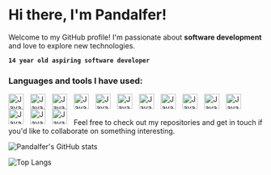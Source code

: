 # Hi there, I'm Pandalfer! 

Welcome to my GitHub profile! I'm passionate about **software development** and love to explore new technologies. 

**`14 year old aspiring software developer`**

### Languages and tools I have used:


<img align="left" alt="JavaScript" width="30px" style="padding-right:10px;" src="https://cdn.jsdelivr.net/gh/devicons/devicon@latest/icons/html5/html5-original.svg">
<img align="left" alt="JavaScript" width="30px" style="padding-right:10px;" src="https://cdn.jsdelivr.net/gh/devicons/devicon@latest/icons/css3/css3-original.svg">
<img align="left" alt="JavaScript" width="30px" style="padding-right:10px;" src="https://cdn.jsdelivr.net/gh/devicons/devicon@latest/icons/javascript/javascript-original.svg">
<img align="left" alt="JavaScript" width="30px" style="padding-right:10px;" src="https://cdn.jsdelivr.net/gh/devicons/devicon@latest/icons/canva/canva-original.svg">
<img align="left" alt="JavaScript" width="30px" style="padding-right:10px;" src="https://cdn.jsdelivr.net/gh/devicons/devicon@latest/icons/cplusplus/cplusplus-original.svg">
<img align="left" alt="JavaScript" width="30px" style="padding-right:10px;" src="https://cdn.jsdelivr.net/gh/devicons/devicon@latest/icons/csharp/csharp-original.svg">
<img align="left" alt="JavaScript" width="30px" style="padding-right:10px;" src="https://cdn.jsdelivr.net/gh/devicons/devicon@latest/icons/flask/flask-original.svg">
<img align="left" alt="JavaScript" width="30px" style="padding-right:10px;" src="https://cdn.jsdelivr.net/gh/devicons/devicon@latest/icons/git/git-original.svg">
<img align="left" alt="JavaScript" width="30px" style="padding-right:10px;" src="https://cdn.jsdelivr.net/gh/devicons/devicon@latest/icons/github/github-original.svg">
<img align="left" alt="JavaScript" width="30px" style="padding-right:10px;" src="https://cdn.jsdelivr.net/gh/devicons/devicon@latest/icons/illustrator/illustrator-plain.svg">
<img align="left" alt="JavaScript" width="30px" style="padding-right:10px;" src="https://cdn.jsdelivr.net/gh/devicons/devicon@latest/icons/jupyter/jupyter-original.svg">
<img align="left" alt="JavaScript" width="30px" style="padding-right:10px;" src="https://cdn.jsdelivr.net/gh/devicons/devicon@latest/icons/lua/lua-original.svg">
<img align="left" alt="JavaScript" width="30px" style="padding-right:10px;" src="https://cdn.jsdelivr.net/gh/devicons/devicon@latest/icons/markdown/markdown-original.svg">
<img align="left" alt="JavaScript" width="30px" style="padding-right:10px;" src="https://cdn.jsdelivr.net/gh/devicons/devicon@latest/icons/nodejs/nodejs-original-wordmark.svg">
<br>        
<br>        

Feel free to check out my repositories and get in touch if you'd like to collaborate on something interesting.

![Pandalfer's GitHub stats](https://github-readme-stats.vercel.app/api?username=Pandalfer&show_icons=true&theme=radical)

![Top Langs](https://github-readme-stats.vercel.app/api/top-langs/?username=Pandalfer&layout=compact&theme=radical)

